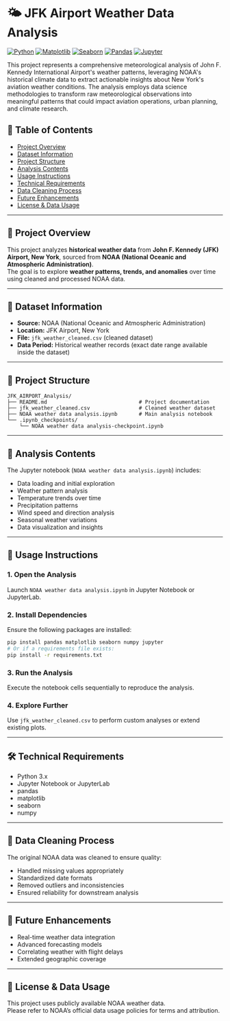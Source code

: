 # 🌤️ JFK Airport Weather Data Analysis


[![Python](https://img.shields.io/badge/Python-3.x-blue.svg)](https://www.python.org/)
[![Matplotlib](https://img.shields.io/badge/Matplotlib-3.x-orange.svg)](https://matplotlib.org/)
[![Seaborn](https://img.shields.io/badge/Seaborn-0.13.x-green.svg)](https://seaborn.pydata.org/)
[![Pandas](https://img.shields.io/badge/Pandas-2.x-yellow.svg)](https://pandas.pydata.org/)
[![Jupyter](https://img.shields.io/badge/Jupyter-Notebook-orange.svg)](https://jupyter.org/)


This project represents a comprehensive meteorological analysis of John F. Kennedy International Airport's weather patterns, leveraging NOAA's historical climate data to extract actionable insights about New York's aviation weather conditions. The analysis employs data science methodologies to transform raw meteorological observations into meaningful patterns that could impact aviation operations, urban planning, and climate research.

## 📑 Table of Contents
- [Project Overview](#-project-overview)
- [Dataset Information](#-dataset-information)
- [Project Structure](#-project-structure)
- [Analysis Contents](#-analysis-contents)
- [Usage Instructions](#-usage-instructions)
- [Technical Requirements](#-technical-requirements)
- [Data Cleaning Process](#-data-cleaning-process)
- [Future Enhancements](#-future-enhancements)
- [License & Data Usage](#-license--data-usage)

---

## 📌 Project Overview
This project analyzes **historical weather data** from **John F. Kennedy (JFK) Airport, New York**, sourced from **NOAA (National Oceanic and Atmospheric Administration)**.  
The goal is to explore **weather patterns, trends, and anomalies** over time using cleaned and processed NOAA data.

---

## 📂 Dataset Information
- **Source:** NOAA (National Oceanic and Atmospheric Administration)  
- **Location:** JFK Airport, New York  
- **File:** `jfk_weather_cleaned.csv` (cleaned dataset)  
- **Data Period:** Historical weather records (exact date range available inside the dataset)

---

## 📁 Project Structure
```plaintext
JFK_AIRPORT_Analysis/
├── README.md                              # Project documentation
├── jfk_weather_cleaned.csv                # Cleaned weather dataset
├── NOAA weather data analysis.ipynb       # Main analysis notebook
└── .ipynb_checkpoints/                   
    └── NOAA weather data analysis-checkpoint.ipynb
```
---

## 🧪 Analysis Contents
The Jupyter notebook (`NOAA weather data analysis.ipynb`) includes:

- Data loading and initial exploration  
- Weather pattern analysis  
- Temperature trends over time  
- Precipitation patterns  
- Wind speed and direction analysis  
- Seasonal weather variations  
- Data visualization and insights  

---

## 🚀 Usage Instructions

### 1. Open the Analysis  
Launch `NOAA weather data analysis.ipynb` in Jupyter Notebook or JupyterLab.

### 2. Install Dependencies  
Ensure the following packages are installed:  
```bash
pip install pandas matplotlib seaborn numpy jupyter
# Or if a requirements file exists:
pip install -r requirements.txt
```
### 3. Run the Analysis  
Execute the notebook cells sequentially to reproduce the analysis.

### 4. Explore Further  
Use `jfk_weather_cleaned.csv` to perform custom analyses or extend existing plots.

---

## 🛠️ Technical Requirements
- Python 3.x  
- Jupyter Notebook or JupyterLab  
- pandas  
- matplotlib  
- seaborn  
- numpy  

---

## 🧹 Data Cleaning Process
The original NOAA data was cleaned to ensure quality:

- Handled missing values appropriately  
- Standardized date formats  
- Removed outliers and inconsistencies  
- Ensured reliability for downstream analysis  

---

## 🔮 Future Enhancements
- Real-time weather data integration  
- Advanced forecasting models  
- Correlating weather with flight delays  
- Extended geographic coverage  

---

## 📜 License & Data Usage
This project uses publicly available NOAA weather data.  
Please refer to NOAA’s official data usage policies for terms and attribution.
